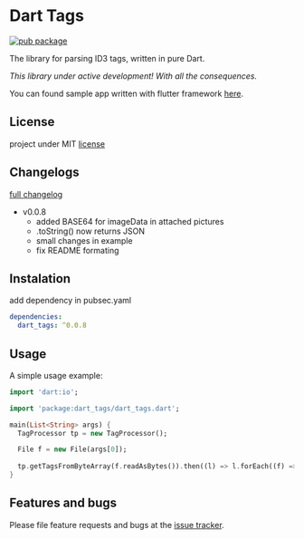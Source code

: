# Dart Tags

[![pub package](https://img.shields.io/pub/v/dart_tags.svg)](https://pub.dartlang.org/packages/dart_tags)

The library for parsing ID3 tags, written in pure Dart.

_This library under active development! With all the consequences._

You can found sample app written with flutter framework [here][flutter_app].

## License
project under MIT [license][license]

## Changelogs

[full changelog][changelog]

- v0.0.8
  - added BASE64 for imageData in attached pictures
  - .toString() now returns JSON
  - small changes in example
  - fix README formating

## Instalation

add dependency in pubsec.yaml

```yaml
dependencies:
  dart_tags: ^0.0.8
```

## Usage

A simple usage example:
```dart
import 'dart:io';

import 'package:dart_tags/dart_tags.dart';

main(List<String> args) {
  TagProcessor tp = new TagProcessor();

  File f = new File(args[0]);
  
  tp.getTagsFromByteArray(f.readAsBytes()).then((l) => l.forEach((f) => print(f)));
}
```

## Features and bugs

Please file feature requests and bugs at the [issue tracker][tracker].

[tracker]: https://github.com/NiKoTron/dart-tags/issues
[changelog]: CHANGELOG.md
[license]: LICENSE
[flutter_app]: https://github.com/NiKoTron/flug-tag
